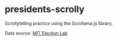 # presidents-scrolly

Scrollytelling practice using the Scrollama.js library.

Data source: [MIT Election Lab](https://dataverse.harvard.edu/dataset.xhtml?persistentId=doi:10.7910/DVN/42MVDX)